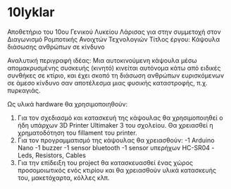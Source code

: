 # 10lyklar
Αποθετήριο του 10ου Γενικού Λυκείου Λάρισας για στην συμμετοχή στον Διαγωνισμό Ρομποτικής Ανοιχτών Τεχνολογιών
Τίτλος έργου: Κάψουλα διάσωσης ανθρώπων σε κίνδυνο

Αναλυτική περιγραφή ιδέας: Μια αυτοκινούμενη κάψουλα μέσω απομακρυσμένης συσκευής (κινητό) κινείται αυτόνομα κάτω από ειδικές συνθήκες σε κτίριο, και έχει σκοπό τη διάσωση ανθρώπων ευρισκόμενων σε άμεσο κίνδυνο σαν αποτέλεσμα μιας φυσικής καταστροφής, π.χ. πυρκαγιάς.

Ως υλικά hardware θα χρησιμοποιηθούν:
1. Για τον σχεδιασμό και κατασκευή της κάψουλας θα χρησιμοποιηθεί ο ήδη υπάρχων 3D Printer Ultimaker 3 του σχολείου. Θα χρειασθεί η χρηματοδότηση του fillament του printer.
2. Για τον προγραμματισμό της κάψουλας θα χρειασθούν:
-1 Arduino Nano
-1 buzzer
-1 sensor bluetooth
-1 sensor υπερήχων HC-SR04
-Leds, Resistors, Cables
3. Για την επίδειξη του project θα κατασκευασθεί ένας χώρος προσομοιωτικός ενός κτιρίου και θα χρειασθούν υλικά κατασκευής του, μακετόχαρτα, κόλλες κλπ.
